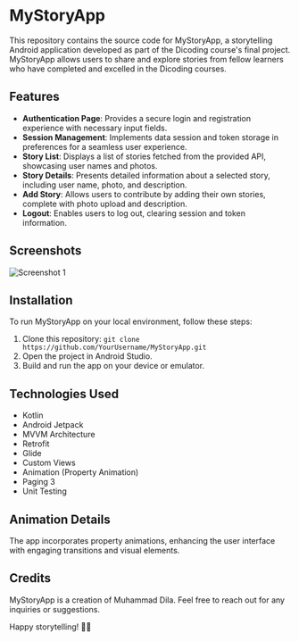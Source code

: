 # MyStoryApp

This repository contains the source code for MyStoryApp, a storytelling Android application developed as part of the Dicoding course's final project. MyStoryApp allows users to share and explore stories from fellow learners who have completed and excelled in the Dicoding courses.

## Features

- **Authentication Page**: Provides a secure login and registration experience with necessary input fields.
- **Session Management**: Implements data session and token storage in preferences for a seamless user experience.
- **Story List**: Displays a list of stories fetched from the provided API, showcasing user names and photos.
- **Story Details**: Presents detailed information about a selected story, including user name, photo, and description.
- **Add Story**: Allows users to contribute by adding their own stories, complete with photo upload and description.
- **Logout**: Enables users to log out, clearing session and token information.

## Screenshots

![Screenshot 1](https://example.com/screenshot1.png)

## Installation

To run MyStoryApp on your local environment, follow these steps:

1. Clone this repository: `git clone https://github.com/YourUsername/MyStoryApp.git`
2. Open the project in Android Studio.
3. Build and run the app on your device or emulator.

## Technologies Used

- Kotlin
- Android Jetpack
- MVVM Architecture
- Retrofit
- Glide
- Custom Views
- Animation (Property Animation)
- Paging 3
- Unit Testing

## Animation Details

The app incorporates property animations, enhancing the user interface with engaging transitions and visual elements.

## Credits

MyStoryApp is a creation of Muhammad Dila. Feel free to reach out for any inquiries or suggestions.

Happy storytelling! 📖✨
